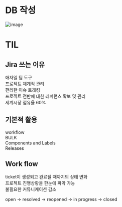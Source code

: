 # DB 작성

![image](https://user-images.githubusercontent.com/41516670/213630923-9f0a87c6-ee9f-479c-b582-1bbdd7c16f9b.png)

# TIL

## Jira 쓰는 이유

애자일 팀 도구<br>
프로젝트 체계적 관리<br>
편리한 이슈 트래킹<br>
프로젝트 전반에 대한 레퍼런스 확보 및 관리<br>
세계시장 점유율 60%<br>

## 기본적 활용

workflow<br>
BULK<br>
Components and Labels<br>
Releases<br>

## Work flow

ticket이 생성되고 완료될 때까지의 상태 변화<br>
프로젝트 진행상황을 한눈에 파악 가능<br>
불필요한 커뮤니케이션 감소

open -> resolved -> reopened -> in progress -> closed
